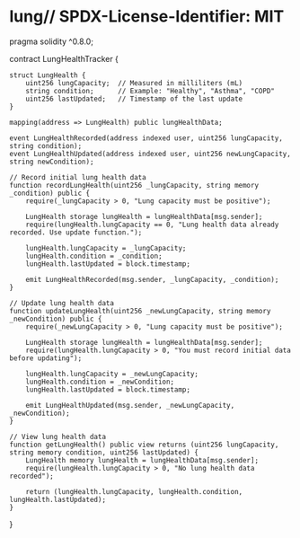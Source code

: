 # lung// SPDX-License-Identifier: MIT
pragma solidity ^0.8.0;

contract LungHealthTracker {

    struct LungHealth {
        uint256 lungCapacity;  // Measured in milliliters (mL)
        string condition;      // Example: "Healthy", "Asthma", "COPD"
        uint256 lastUpdated;   // Timestamp of the last update
    }

    mapping(address => LungHealth) public lungHealthData;

    event LungHealthRecorded(address indexed user, uint256 lungCapacity, string condition);
    event LungHealthUpdated(address indexed user, uint256 newLungCapacity, string newCondition);

    // Record initial lung health data
    function recordLungHealth(uint256 _lungCapacity, string memory _condition) public {
        require(_lungCapacity > 0, "Lung capacity must be positive");

        LungHealth storage lungHealth = lungHealthData[msg.sender];
        require(lungHealth.lungCapacity == 0, "Lung health data already recorded. Use update function.");

        lungHealth.lungCapacity = _lungCapacity;
        lungHealth.condition = _condition;
        lungHealth.lastUpdated = block.timestamp;

        emit LungHealthRecorded(msg.sender, _lungCapacity, _condition);
    }

    // Update lung health data
    function updateLungHealth(uint256 _newLungCapacity, string memory _newCondition) public {
        require(_newLungCapacity > 0, "Lung capacity must be positive");
        
        LungHealth storage lungHealth = lungHealthData[msg.sender];
        require(lungHealth.lungCapacity > 0, "You must record initial data before updating");

        lungHealth.lungCapacity = _newLungCapacity;
        lungHealth.condition = _newCondition;
        lungHealth.lastUpdated = block.timestamp;

        emit LungHealthUpdated(msg.sender, _newLungCapacity, _newCondition);
    }

    // View lung health data
    function getLungHealth() public view returns (uint256 lungCapacity, string memory condition, uint256 lastUpdated) {
        LungHealth memory lungHealth = lungHealthData[msg.sender];
        require(lungHealth.lungCapacity > 0, "No lung health data recorded");

        return (lungHealth.lungCapacity, lungHealth.condition, lungHealth.lastUpdated);
    }
}
